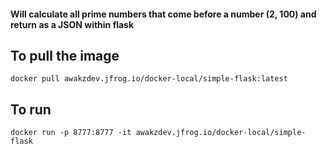 #### Will calculate all prime numbers that come before a number (2, 100) and return as a JSON within flask

## To pull the image 
`docker pull awakzdev.jfrog.io/docker-local/simple-flask:latest`

## To run
`docker run -p 8777:8777 -it awakzdev.jfrog.io/docker-local/simple-flask`
